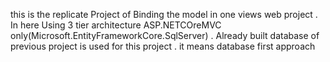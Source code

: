 this is the replicate Project of Binding the model in one views web project . In here Using 3 tier architecture ASP.NETCOreMVC only(Microsoft.EntityFrameworkCore.SqlServer) . Already built database of previous project is used for this project . it means database first approach
